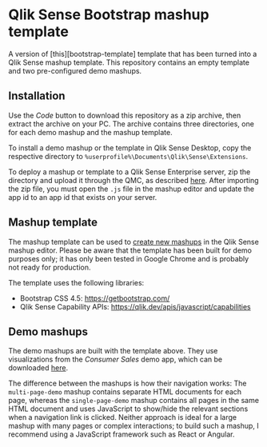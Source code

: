 # Qlik Sense Bootstrap mashup template

A version of [this][bootstrap-template] template that has been turned into a Qlik Sense mashup template.
This repository contains an empty template and two pre-configured demo mashups.

## Installation

Use the _Code_ button to download this repository as a zip archive, then extract the archive on your PC.
The archive contains three directories, one for each demo mashup and the mashup template.

To install a demo mashup or the template in Qlik Sense Desktop, copy the respective directory to `%userprofile%\Documents\Qlik\Sense\Extensions`.

To deploy a mashup or template to a Qlik Sense Enterprise server, zip the directory and upload it through the QMC, as described [here](https://help.qlik.com/en-US/sense-developer/September2020/Subsystems/Extensions/Content/Sense_Extensions/Howtos/deploy-extensions.htm#anchor-2).
After importing the zip file, you must open the `.js` file in the mashup editor and update the app id to an app id that exists on your server.

## Mashup template

The mashup template can be used to [create new mashups](https://help.qlik.com/en-US/sense-developer/June2020/Subsystems/Dev-Hub/Content/Sense_Dev-Hub/Howtos/dev-hub-mashups-getting-started.htm) in the Qlik Sense mashup editor.
Please be aware that the template has been built for demo purposes only; it has only been tested in Google Chrome and is probably not ready for production.

The template uses the following libraries:

- Bootstrap CSS 4.5: https://getbootstrap.com/
- Qlik Sense Capability APIs: https://qlik.dev/apis/javascript/capabilities

## Demo mashups

The demo mashups are built with the template above.
They use visualizations from the _Consumer Sales_ demo app, which can be downloaded [here](https://demos.qlik.com/qliksense/ConsumerGoodsSales).

The difference between the mashups is how their navigation works:
The `multi-page-demo` mashup contains separate HTML documents for each page, whereas the `single-page-demo` mashup contains all pages in the same HTML document and uses JavaScript to show/hide the relevant sections when a navigation link is clicked.
Neither approach is ideal for a large mashup with many pages or complex interactions; to build such a mashup, I recommend using a JavaScript framework such as React or Angular.
